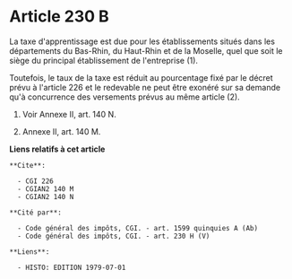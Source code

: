 # Article 230 B

La taxe d'apprentissage est due pour les établissements situés dans les départements du Bas-Rhin, du Haut-Rhin et de la
Moselle, quel que soit le siège du principal établissement de l'entreprise (1).

Toutefois, le taux de la taxe est réduit au pourcentage fixé par le décret prévu à l'article 226 et le redevable ne peut être
exonéré sur sa demande qu'à concurrence des versements prévus au même article (2).

1)  Voir Annexe II, art. 140 N.

2)  Annexe II, art. 140 M.

**Liens relatifs à cet article**

	**Cite**:

	  - CGI 226
	  - CGIAN2 140 M
	  - CGIAN2 140 N

	**Cité par**:

	  - Code général des impôts, CGI. - art. 1599 quinquies A (Ab)
	  - Code général des impôts, CGI. - art. 230 H (V)

	**Liens**:

	  - HISTO: EDITION 1979-07-01
